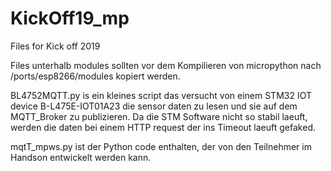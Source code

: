 # KickOff19_mp
Files for Kick off 2019

Files unterhalb modules sollten vor dem Kompilieren von micropython nach /ports/esp8266/modules kopiert werden.

BL4752MQTT.py is ein kleines script das versucht von einem STM32 IOT device B-L475E-IOT01A23 die sensor daten zu lesen und sie auf dem MQTT_Broker zu publizieren. Da die STM Software nicht so stabil laeuft, werden die daten bei einem HTTP request der ins Timeout laeuft gefaked.

mqtT_mpws.py ist der Python code enthalten, der von den Teilnehmer im Handson entwickelt werden kann.
